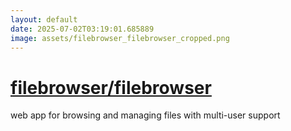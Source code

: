 ```yaml
---
layout: default
date: 2025-07-02T03:19:01.685889
image: assets/filebrowser_filebrowser_cropped.png
---
```


# [filebrowser/filebrowser](https://github.com/filebrowser/filebrowser)

web app for browsing and managing files with multi-user support
